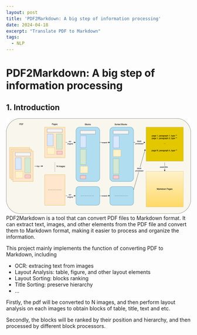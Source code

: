 ```yaml
---
layout: post
title: 'PDF2Markdown: A big step of information processing'
date: 2024-04-18
excerpt: "Translate PDF to Markdown"
tags:
  - NLP
---
```


# PDF2Markdown: A big step of information processing

## 1. Introduction
<img src="/images/pdf2md/pdf2markdown.png">
PDF2Markdown is a tool that can convert PDF files to Markdown format. It can extract text, images, and other elements from the PDF file and convert them to Markdown format, making it easier to process and organize the information.

This project mainly implements the function of converting PDF to Markdown, including 

- OCR: extracing text from images
- Layout Analysis: table, figure, and other layout elements
- Layout Sorting: blocks ranking
- Title Sorting: preserve hierarchy
- ...

Firstly, the pdf will be converted to N images, and then perform layout analysis on each images to obtain blocks of table, title, text and etc.

Secondly, the blocks will be ranked by their position and hierarchy, and then processed by different block processors.